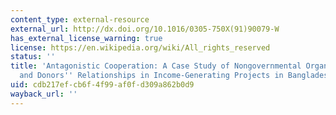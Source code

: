 ```yaml
---
content_type: external-resource
external_url: http://dx.doi.org/10.1016/0305-750X(91)90079-W
has_external_license_warning: true
license: https://en.wikipedia.org/wiki/All_rights_reserved
status: ''
title: 'Antagonistic Cooperation: A Case Study of Nongovernmental Organizations, Government
  and Donors'' Relationships in Income-Generating Projects in Bangladesh'
uid: cdb217ef-cb6f-4f99-af0f-d309a862b0d9
wayback_url: ''
---
```

